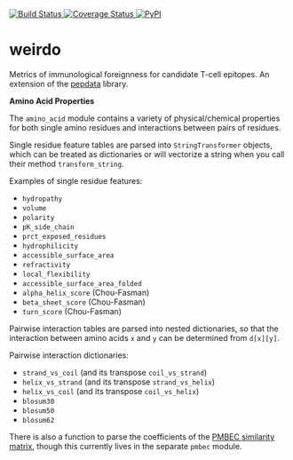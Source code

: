 <a href="https://travis-ci.org/openvax/weirdo">
    <img src="https://travis-ci.org/openvax/weirdo.svg?branch=master" alt="Build Status" />
</a>
<a href="https://coveralls.io/github/openvax/weirdo?branch=master">
    <img src="https://coveralls.io/repos/openvax/weirdo/badge.svg?branch=master&service=github" alt="Coverage Status" />
</a>
<a href="https://pypi.python.org/pypi/weirdo/">
    <img src="https://img.shields.io/pypi/v/weirdo.svg?maxAge=1000" alt="PyPI" />
</a>

# weirdo

Metrics of immunological foreignness for candidate T-cell epitopes. An extension of the [pepdata](https://www.github.com/peptdata) library.

**Amino Acid Properties**

The `amino_acid` module contains a variety of physical/chemical properties for both single amino residues and interactions between pairs of residues.

Single residue feature tables are parsed into `StringTransformer` objects, which can be treated as dictionaries or will vectorize a string when you call their method `transform_string`.

Examples of single residue features:

- `hydropathy`
- `volume`
- `polarity`
- `pK_side_chain`
- `prct_exposed_residues`
- `hydrophilicity`
- `accessible_surface_area`
- `refractivity`
- `local_flexibility`
- `accessible_surface_area_folded`
- `alpha_helix_score` (Chou-Fasman)
- `beta_sheet_score` (Chou-Fasman)
- `turn_score` (Chou-Fasman)

Pairwise interaction tables are parsed into nested dictionaries, so that the interaction between amino acids `x` and `y` can be determined from `d[x][y]`.

Pairwise interaction dictionaries:

- `strand_vs_coil` (and its transpose `coil_vs_strand`)
- `helix_vs_strand` (and its transpose `strand_vs_helix`)
- `helix_vs_coil` (and its transpose `coil_vs_helix`)
- `blosum30`
- `blosum50`
- `blosum62`

There is also a function to parse the coefficients of the [PMBEC similarity matrix](http://www.biomedcentral.com/1471-2105/10/394), though this currently lives in the separate `pmbec` module.
